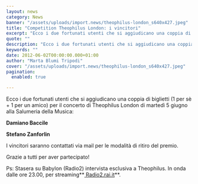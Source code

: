 ```yaml
---
layout: news
category: News
banner: "/assets/uploads/import.news/theophilus-london_s640x427.jpeg"
title: "Competition Theophilus London: i vincitori"
excerpt: "Ecco i due fortunati utenti che si aggiudicano una coppia di biglietti (1 per sè + 1 per un amico) per il concerto di Theophilus London di martedì 5 giugno alla Salumeria della Musica: Damiano Baccile Stefano Zanforlin I vincitori saranno contattati via mail per le modalità di ritiro del premio. Grazie a tutti per [&hellip"
quote: ""
description: "Ecco i due fortunati utenti che si aggiudicano una coppia di biglietti (1 per sè + 1 per un amico) per il concerto di Theophilus London di martedì 5 giugno alla Salumeria della Musica: Damiano Baccile Stefano Zanforlin I vincitori saranno contattati via mail per le modalità di ritiro del premio. Grazie a tutti per [&hellip"
keywords: ""
date: 2012-06-02T00:00:00.000+01:00
author: "Marta Blumi Tripodi"
cover: "/assets/uploads/import.news/theophilus-london_s640x427.jpeg"
pagination:
  enabled: true

---
```


Ecco i due fortunati utenti che si aggiudicano una coppia di biglietti (1 per sè + 1 per un amico) per il concerto di Theophilus London di martedì 5 giugno alla Salumeria della Musica:

**Damiano Baccile**

**Stefano Zanforlin**

I vincitori saranno contattati via mail per le modalità di ritiro del premio.

Grazie a tutti per aver partecipato!

Ps: Stasera su Babylon (Radio2) intervista esclusiva a Theophilus. In onda dalle ore 23.00, per streaming**[ Radio2.rai.it](http://www.radio2.rai.it "http://www.radio2.rai.it")**.